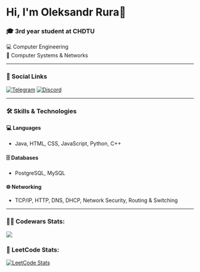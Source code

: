 # Hi, I'm Oleksandr Rura👋

### 🎓 3rd year student at CHDTU  
💻 Computer Engineering  
🔌 Computer Systems & Networks

---

### 🔗 Social Links

[![Telegram](https://img.shields.io/badge/Telegram-rx0U5r44-229ED9?logo=telegram&logoColor=white&style=for-the-badge)](https://t.me/rx0U5r44)
[![Discord](https://img.shields.io/badge/Discord-Olekssandr%237833-5865F2?logo=discord&logoColor=white&style=for-the-badge)](https://discord.com/users/1031148753371017307)

---

### 🛠️ Skills & Technologies

#### 💻 Languages
- Java, HTML, CSS, JavaScript, Python, C++

#### 🗄️ Databases
- PostgreSQL, MySQL

#### 🌐 Networking
- TCP/IP, HTTP, DNS, DHCP, Network Security, Routing & Switching

---

### 🧑‍💻 Codewars Stats:
<a href="https://www.codewars.com/users/Shadow_GG">
  <img src="https://www.codewars.com/users/Shadow_GG/badges/small"/>
</a>

### 🧠 LeetCode Stats:
[![LeetCode Stats](https://leetcard.jacoblin.cool/chadow?theme=light&font=Karla)](https://leetcode.com/u/chadow/)

